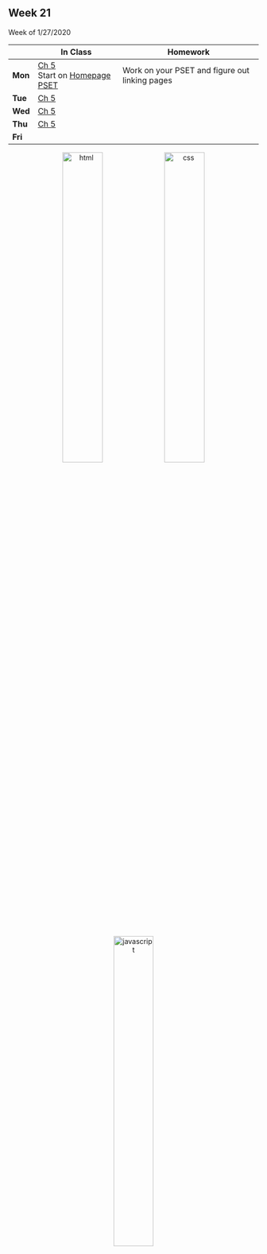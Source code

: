 <meta http-equiv="refresh" content="300"/>

## Week 21  
Week of 1/27/2020 

  |       |In Class               |Homework   |
  |-------|---------              |---------  |
  |**Mon**|[Ch 5](/ap/curriculum/5/)<br>Start on [Homepage PSET](https://docs.cs50.net/2019/ap/problems/homepage/homepage.html)|Work on your PSET and figure out linking pages |
  |**Tue**|[Ch 5](/ap/curriculum/5/)| |
  |**Wed**|[Ch 5](/ap/curriculum/5/)| |
  |**Thu**|[Ch 5](/ap/curriculum/5/)| |
  |**Fri**| | |

<div style="text-align:center">
<a href="https://www.w3schools.com/html" target="_blank"><img src="https://cdn.lynda.com/course/170427/170427-637140057855786367-16x9.jpg" alt="html" width="40%"></a> <a href="https://www.w3schools.com/css" target="_blank"><img src="https://cdn.lynda.com/course/5038219/5038219-637115058599403425-16x9.jpg" alt="css" width="40%"></a>
<br><br>
<a href="https://www.w3schools.com/js" target="_blank"><img src="https://cdn.lynda.com/course/574716/574716-636897069669345439-16x9.jpg" alt="javascript" width="40%"></a>
</div>
